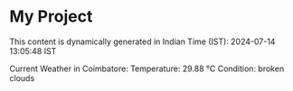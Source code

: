 # My Project

This content is dynamically generated in Indian Time (IST): 2024-07-14 13:05:48 IST


Current Weather in Coimbatore:
Temperature: 29.88 °C
Condition: broken clouds
